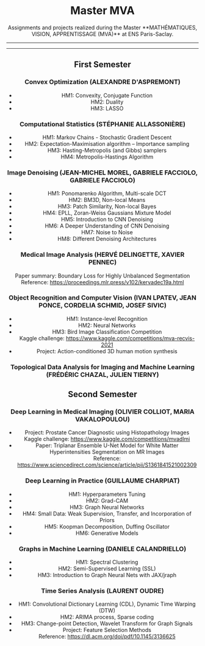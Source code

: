 # <center> Master MVA 
<center> Assignments and projects realized during the Master **MATHÉMATIQUES, VISION, APPRENTISSAGE (MVA)** at ENS Paris-Saclay.

---
---

## First Semester

### Convex Optimization (ALEXANDRE D'ASPREMONT)
* HM1: Convexity, Conjugate Function
* HM2: Duality
* HM3: LASSO

### Computational Statistics (STÉPHANIE ALLASSONIÈRE) 
* HM1: Markov Chains - Stochastic Gradient Descent
* HM2: Expectation-Maximisation algorithm – Importance sampling
* HM3: Hasting-Metropolis (and Gibbs) samplers
* HM4: Metropolis-Hastings Algorithm

### Image Denoising (JEAN-MICHEL MOREL, GABRIELE FACCIOLO, GABRIELE FACCIOLO)
* HM1: Ponomarenko Algorithm, Multi-scale DCT
* HM2: BM3D, Non-local Means
* HM3: Patch Similarity, Non-local Bayes 
* HM4: EPLL, Zoran-Weiss Gaussians Mixture Model 
* HM5: Introduction to CNN Denoising
* HM6: A Deeper Understanding of CNN Denoising
* HM7: Noise to Noise
* HM8: Different Denoising Architectures

### Medical Image Analysis (HERVÉ DELINGETTE, XAVIER PENNEC) 

Paper summary: Boundary Loss for Highly Unbalanced Segmentation <br> 
Reference: https://proceedings.mlr.press/v102/kervadec19a.html

### Object Recognition and Computer Vision (IVAN LPATEV, JEAN PONCE, CORDELIA SCHMID, JOSEF SIVIC) 
* HM1: Instance-level Recognition
* HM2: Neural Networks
* HM3: Bird Image Classification Competition <br> Kaggle challenge: https://www.kaggle.com/competitions/mva-recvis-2021
* Project: Action-conditioned 3D human motion synthesis 

### Topological Data Analysis for Imaging and Machine Learning (FRÉDÉRIC CHAZAL, JULIEN TIERNY)

## Second Semester

### Deep Learning in Medical Imaging (OLIVIER COLLIOT, MARIA VAKALOPOULOU)
* Project: Prostate Cancer Diagnostic using Histopathology Images <br> Kaggle challenge: https://www.kaggle.com/competitions/mvadlmi
* Paper: Triplanar Ensemble U-Net Model for White Matter Hyperintensities Segmentation on MR Images <br> Reference: https://www.sciencedirect.com/science/article/pii/S1361841521002309

### Deep Learning in Practice (GUILLAUME CHARPIAT) 
* HM1: Hyperparameters Tuning
* HM2: Grad-CAM 
* HM3: Graph Neural Networks
* HM4: Small Data: Weak Supervision, Transfer, and Incorporation of Priors
* HM5: Koopman Decomposition, Duffing Oscillator
* HM6: Generative Models

### Graphs in Machine Learning (DANIELE CALANDRIELLO) 
* HM1: Spectral Clustering
* HM2: Semi-Supervised Learning (SSL)
* HM3: Introduction to Graph Neural Nets with JAX/jraph

### Time Series Analysis (LAURENT OUDRE)
* HM1: Convolutional Dictionary Learning (CDL), Dynamic Time Warping (DTW)
* HM2: ARIMA process, Sparse coding
* HM3: Change-point Detection, Wavelet Transform for Graph Signals
* Project: Feature Selection Methods <br> Reference: https://dl.acm.org/doi/pdf/10.1145/3136625



